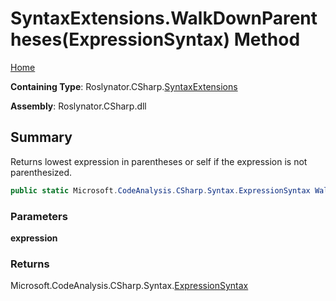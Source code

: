 # SyntaxExtensions\.WalkDownParentheses\(ExpressionSyntax\) Method

[Home](../../../../README.md)

**Containing Type**: Roslynator\.CSharp\.[SyntaxExtensions](../README.md)

**Assembly**: Roslynator\.CSharp\.dll

## Summary

Returns lowest expression in parentheses or self if the expression is not parenthesized\.

```csharp
public static Microsoft.CodeAnalysis.CSharp.Syntax.ExpressionSyntax WalkDownParentheses(this Microsoft.CodeAnalysis.CSharp.Syntax.ExpressionSyntax expression)
```

### Parameters

**expression**

### Returns

Microsoft\.CodeAnalysis\.CSharp\.Syntax\.[ExpressionSyntax](https://docs.microsoft.com/en-us/dotnet/api/microsoft.codeanalysis.csharp.syntax.expressionsyntax)

